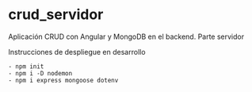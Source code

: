 # crud_servidor
Aplicación CRUD con Angular y MongoDB en el backend. Parte servidor

Instrucciones de despliegue en desarrollo

	- npm init
	- npm i -D nodemon
	- npm i express mongoose dotenv